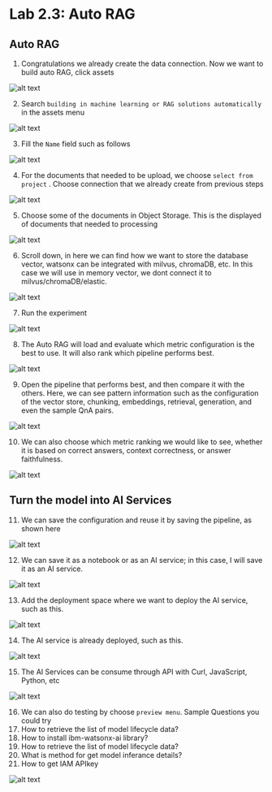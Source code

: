 # Lab 2.3: Auto RAG

## Auto RAG
1. Congratulations we already create the data connection. Now we want to build auto RAG, click assets 

![alt text](image/image-14.png)

2. Search `building in machine learning or RAG solutions automatically` in the assets menu

![alt text](image/image-15.png)

3. Fill the `Name` field such as follows 

![alt text](image/image-16.png)

4. For the documents that needed to be upload, we choose `select from project` . Choose connection that we already create from previous steps

![alt text](image/image-7.png)

5. Choose some of the documents in Object Storage. This is the displayed of documents that needed to processing

![alt text](image/image-17.png)

6. Scroll down, in here we can find how we want to store the database vector, watsonx can be integrated with milvus, chromaDB, etc. In this case we will use in memory vector, we dont connect it to milvus/chromaDB/elastic.

![alt text](image/image-19.png)

7. Run the experiment

![alt text](image/image-23.png)

8. The Auto RAG will load and evaluate which metric configuration is the best to use. It will also rank which pipeline performs best.

![alt text](image/image-24.png)

9. Open the pipeline that performs best, and then compare it with the others. Here, we can see pattern information such as the configuration of the vector store, chunking, embeddings, retrieval, generation, and even the sample QnA pairs.

![alt text](image/image-25.png)

10. We can also choose which metric ranking we would like to see, whether it is based on correct answers, context correctness, or answer faithfulness.

![alt text](image/image-26.png)

## Turn the model into AI Services
11. We can save the configuration and reuse it by saving the pipeline, as shown here

![alt text](image/image-27.png)

12. We can save it as a notebook or as an AI service; in this case, I will save it as an AI service.

![alt text](image/image-28.png)

13. Add the deployment space where we want to deploy the AI service, such as this.

![alt text](image/image-29.png)

14. The AI service is already deployed, such as this.

![alt text](image/image-30.png)

15. The AI Services can be consume through API with Curl, JavaScript, Python, etc 

![alt text](image/image-31.png)

16. We can also do testing by choose `preview menu`. 
Sample Questions you could try
1. How to retrieve the list of model lifecycle data?
2. How to install ibm-watsonx-ai library?
3. How to retrieve the list of model lifecycle data?
4. What is method for get model inferance details?
5. How to get IAM APIkey

![alt text](image/image-32.png)

